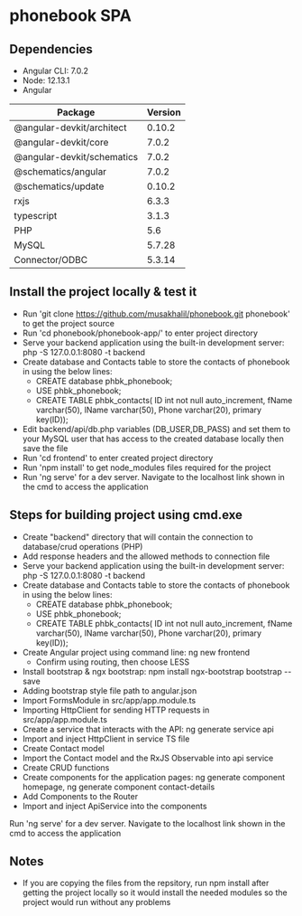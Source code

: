 # phonebook SPA

## Dependencies
* Angular CLI: 7.0.2
* Node: 12.13.1
* Angular

Package  | Version
------------- | -------------
@angular-devkit/architect  | 0.10.2
@angular-devkit/core   | 7.0.2
@angular-devkit/schematics   | 7.0.2
@schematics/angular    | 7.0.2
@schematics/update    | 0.10.2
rxjs   |  6.3.3
typescript     |  3.1.3
PHP   | 5.6
MySQL   | 5.7.28
Connector/ODBC   | 5.3.14

## Install the project locally & test it
* Run 'git clone https://github.com/musakhalil/phonebook.git phonebook' to get the project source
* Run 'cd phonebook/phonebook-app/' to enter project directory
* Serve your backend application using the built-in development server: php -S 127.0.0.1:8080 -t backend
* Create database and Contacts table to store the contacts of phonebook in using the below lines:
  * CREATE database phbk_phonebook;
  * USE phbk_phonebook;
  * CREATE TABLE phbk_contacts( ID int not null auto_increment, fName varchar(50), lName varchar(50), Phone varchar(20), primary key(ID));
* Edit backend/api/db.php variables (DB_USER,DB_PASS) and set them to your MySQL user that has access to the created database locally then save the file
* Run 'cd frontend' to enter created project directory
* Run 'npm install' to get node_modules files required for the project
* Run 'ng serve' for a dev server. Navigate to the localhost link shown in the cmd to access the application

## Steps for building project using cmd.exe

* Create "backend" directory that will contain the connection to database/crud operations (PHP)
* Add response headers and the allowed methods to connection file
* Serve your backend application using the built-in development server: php -S 127.0.0.1:8080 -t backend
* Create database and Contacts table to store the contacts of phonebook in using the below lines:
  * CREATE database phbk_phonebook;
  * USE phbk_phonebook;
  * CREATE TABLE phbk_contacts( ID int not null auto_increment, fName varchar(50), lName varchar(50), Phone varchar(20), primary key(ID));
* Create Angular project using command line: ng new frontend
  * Confirm using routing, then choose LESS
* Install bootstrap & ngx bootstrap: npm install ngx-bootstrap bootstrap --save
* Adding bootstrap style file path to angular.json
* Import FormsModule in src/app/app.module.ts
* Importing HttpClient for sending HTTP requests in src/app/app.module.ts
* Create a service that interacts with the API: ng generate service api
* Import and inject HttpClient in service TS file
* Create Contact model
* Import the Contact model and the RxJS Observable into api service
* Create CRUD functions
* Create components for the application pages: ng generate component homepage, ng generate component contact-details
* Add Components to the Router
* Import and inject ApiService into the components

Run 'ng serve' for a dev server. Navigate to the localhost link shown in the cmd to access the application

## Notes
* If you are copying the files from the repsitory, run npm install after getting the project locally so it would install the needed modules so the project would run without any problems
